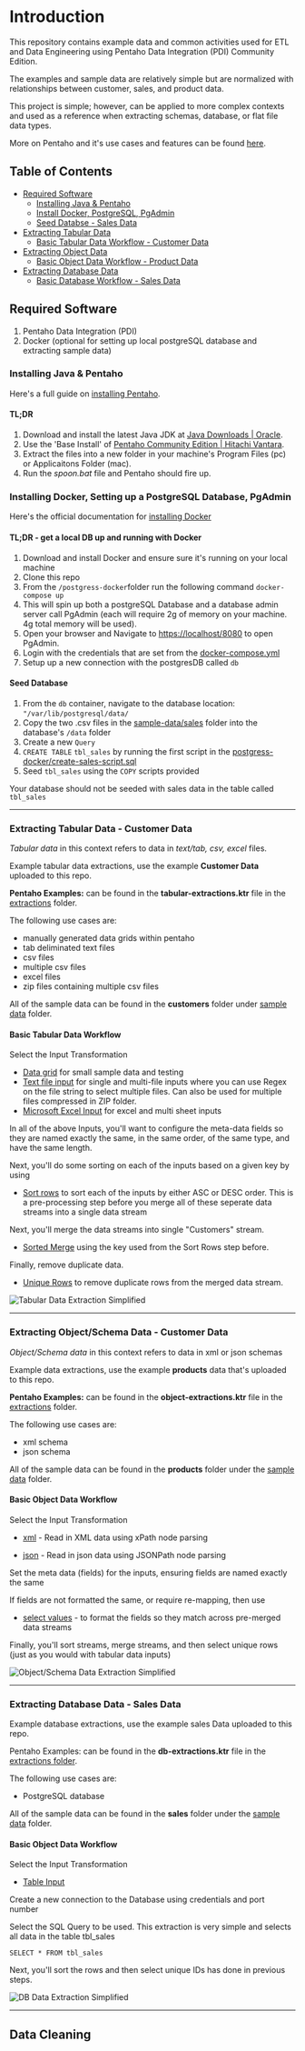 # Introduction
This repository contains example data and common activities used for ETL and Data Engineering using Pentaho Data Integration (PDI) Community Edition.

The examples and sample data are relatively simple but are normalized with relationships between customer, sales, and product data.

This project is simple;  however, can be applied to more complex contexts and used as a reference when extracting schemas, database, or flat file data types. 

More on Pentaho and it's use cases and features can be found [here](https://help.hitachivantara.com/Documentation/Pentaho/Data_Integration_and_Analytics/9.1/Products/Pentaho_Data_Integration).

## Table of Contents
* [Required Software](#required-software)
  * [Installing Java & Pentaho](#install-java-pentaho)
  * [Install Docker, PostgreSQL, PgAdmin](#install-docker)
  * [Seed Databse - Sales Data](#seed-database)
* [Extracting Tabular Data](#extracting-tabular-data)
  * [Basic Tabular Data Workflow - Customer Data](#tabular-data-workflow)
* [Extracting Object Data](#extracting-object-data)
  * [Basic Object Data Workflow - Product Data](#basic-object-data-workflow)
* [Extracting Database Data](#extracting-db-data)
  * [Basic Database Workflow - Sales Data](#db-data-workflow)

## Required Software
<a name="required-software"></a>

1. Pentaho Data Integration (PDI)
2. Docker (optional for setting up local postgreSQL database and extracting sample data)

### Installing Java & Pentaho
<a name="install-java-pentaho"></a>

Here's a full guide on [installing Pentaho](https://www.hitachivantara.com/en-us/pdf/implementation-guide/three-steps-to-install-pentaho-data-integration-ce.pdf).

#### TL;DR
1. Download and install the latest Java JDK at [Java Downloads | Oracle](https://www.oracle.com/java/technologies/downloads/#jdk21-windows). 
2. Use the 'Base Install' of [Pentaho Community Edition | Hitachi Vantara](https://www.hitachivantara.com/en-us/products/pentaho-plus-platform/data-integration-analytics/pentaho-community-edition.html).
3. Extract the files into a new folder in your machine's Program Files (pc) or Applicaitons Folder (mac).
4. Run the *spoon.bat* file and Pentaho should fire up.

### Installing Docker, Setting up a PostgreSQL Database, PgAdmin
<a name="install-docker"></a>

Here's the official documentation for [installing Docker](https://docs.docker.com/engine/install/)

#### TL;DR - get a local DB up and running with Docker
1. Download and install Docker and ensure sure it's running on your local machine
2. Clone this repo 
3. From the `/postgress-docker`folder run the following command `docker-compose up` 
4. This will spin up both a postgreSQL Database and a database admin server call PgAdmin (each will require 2g of memory on your machine. 4g total memory will be used).
5. Open your browser and Navigate to [https://localhost/8080](https://localhost/8080) to open PgAdmin.
6. Login with the credentials that are set from the [docker-compose.yml](postgress-docker\docker-compose.yml)
7. Setup up a new connection with the postgresDB called `db`

#### Seed Database
<a name="seed-database"></a>

1. From the `db` container, navigate to the database location: `"/var/lib/postgresql/data/`
2. Copy the two .csv files in the [sample-data/sales](sample-data\sales) folder into the database's `/data` folder
3. Create a new `Query`
4. `CREATE TABLE` `tbl_sales` by running the first script in the [postgress-docker/create-sales-script.sql](postgress-docker\create-sales-script.sql)
5. Seed `tbl_sales` using the `COPY` scripts provided

Your database should not be seeded with sales data in the table called `tbl_sales`

---

### Extracting Tabular Data - Customer Data 
<a name="extracting-tabular-data"></a>

*Tabular data* in this context refers to data in *text/tab, csv, excel* files. 

Example tabular data extractions, use the example **Customer Data** uploaded to this repo.

**Pentaho Examples:** can be found in the **tabular-extractions.ktr** file in the [extractions](extractions/tabular-extractions.ktr) folder. 

The following use cases are:
* manually generated data grids within pentaho
* tab deliminated text files
* csv files
* multiple csv files
* excel files
* zip files containing multiple csv files

All of the sample data can be found in the **customers** folder under [sample data](sample-data) folder. 

#### Basic Tabular Data Workflow 
<a name="tabular-data-workflow"></a>

Select the Input Transformation
* [Data grid](https://pentaho-public.atlassian.net/wiki/spaces/EAI/pages/386800034/Data+Grid) for small sample data and testing
* [Text file input](https://help.hitachivantara.com/Documentation/Pentaho/Data_Integration_and_Analytics/9.4/Products/Text_File_Input) for single and multi-file inputs where you can use Regex on the file string to select multiple files. Can also be used for multiple files compressed in ZIP folder.
* [Microsoft Excel Input](https://help.hitachivantara.com/Documentation/Pentaho/Data_Integration_and_Analytics/9.4/Products/Microsoft_Excel_Input) for excel and multi sheet inputs 

In all of the above Inputs, you'll want to configure the meta-data fields so they are named exactly the same, in the same order, of the same type, and have the same length. 

Next, you'll do some sorting on each of the inputs based on a given key by using
* [Sort rows](https://help.hitachivantara.com/Documentation/Pentaho/Data_Integration_and_Analytics/9.4/Products/Sort_rows) to sort each of the inputs by either ASC or DESC order. This is a pre-processing step before you merge all of these seperate data streams into a single data stream

Next, you'll merge the data streams into single "Customers" stream.
* [Sorted Merge](https://pentaho-public.atlassian.net/wiki/spaces/EAI/pages/371558198/Sorted+Merge) using the key used from the Sort Rows step before.

Finally, remove duplicate data.
* [Unique Rows](https://help.hitachivantara.com/Documentation/Pentaho/Data_Integration_and_Analytics/9.4/Products/Unique_Rows) to remove duplicate rows from the merged data stream.

![Tabular Data Extraction Simplified](ref-images/tabular-extractions-simple.JPG "Tabular Data Extraction Simplified.")

---

### Extracting Object/Schema Data - Customer Data <a name="extracting-object-data"></a>

*Object/Schema data* in this context refers to data in xml or json schemas

Example data extractions, use the example **products** data that's uploaded to this repo.

**Pentaho Examples:** can be found in the **object-extractions.ktr** file in the [extractions](extractions/object-extractions.ktr) folder.   

The following use cases are:
* xml schema
* json schema

All of the sample data can be found in the **products** folder under the [sample data](sample-data) folder. 

#### Basic Object Data Workflow 
<a name="object-data-workflow"></a>

Select the Input Transformation

* [xml](https://pentaho-public.atlassian.net/wiki/spaces/EAI/pages/372081230/Get+Data+From+XML) - Read in XML data using xPath node parsing

* [json](https://help.hitachivantara.com/Documentation/Pentaho/Data_Integration_and_Analytics/9.4/Products/JSON_Input) - Read in json data using JSONPath node parsing

Set the meta data (fields) for the inputs, ensuring fields are named exactly the same

If fields are not formatted the same, or require re-mapping, then use
* [select values](https://help.hitachivantara.com/Documentation/Pentaho/Data_Integration_and_Analytics/9.4/Products/Select_Values) - to format the fields so they match across pre-merged data streams

Finally, you'll sort streams, merge streams, and then select unique rows (just as you would with tabular data inputs)

![Object/Schema Data Extraction Simplified](ref-images/object-extraction-simple.JPG "Object/Schema Data Extraction Simplified.")

----

### Extracting Database Data - Sales Data
<a name="extracting-db-data"></a>

Example database extractions, use the example sales Data uploaded to this repo.

Pentaho Examples: can be found in the **db-extractions.ktr** file in the [extractions folder](extractions).

The following use cases are:

* PostgreSQL database

All of the sample data can be found in the **sales** folder under the [sample data](sample-data) folder. 

#### Basic Object Data Workflow 
<a name="db-data-workflow"></a>

Select the Input Transformation

* [Table Input](https://help.hitachivantara.com/Documentation/Pentaho/Data_Integration_and_Analytics/9.4/Products/Table_Input)

Create a new connection to the Database using credentials and port number

Select the SQL Query to be used. This extraction is very simple and selects all data in the table tbl_sales

`SELECT * FROM tbl_sales`

Next, you'll sort the rows and then select unique IDs has done in previous steps. 

![DB Data Extraction Simplified](ref-images/db-extraction-simple.JPG "DB Data Extraction Simplified.")
___ 

## Data Cleaning

